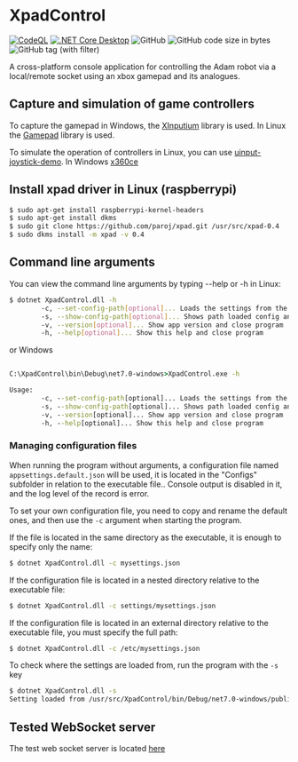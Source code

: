 # XpadControl

[![CodeQL](https://github.com/Adam-Software/XpadControl/actions/workflows/github-code-scanning/codeql/badge.svg)](https://github.com/Adam-Software/XpadControl/actions/workflows/github-code-scanning/codeql) [![.NET Core Desktop](https://github.com/Adam-Software/XpadControl/actions/workflows/dotnet-desktop.yml/badge.svg)](https://github.com/Adam-Software/XpadControl/actions/workflows/dotnet-desktop.yml) ![GitHub](https://img.shields.io/github/license/Adam-Software/XpadControl) ![GitHub code size in bytes](https://img.shields.io/github/languages/code-size/Adam-Software/XpadControl) ![GitHub tag (with filter)](https://img.shields.io/github/v/tag/Adam-Software/XpadControl)




A cross-platform console application  for controlling the Adam robot via a local/remote socket using an xbox gamepad and its analogues.

## Capture and simulation of game controllers

To capture the gamepad in Windows, the [XInputium](https://github.com/AderitoSilva/XInputium) library is used. In Linux the [Gamepad](https://github.com/nahueltaibo/gamepad) library is used.

To simulate the operation of controllers in Linux, you can use [uinput-joystick-demo](https://github.com/GrantEdwards/uinput-joystick-demo). In Windows [x360ce](https://github.com/x360ce/x360ce)

## Install xpad driver in Linux (raspberrypi)

```bash
$ sudo apt-get install raspberrypi-kernel-headers
$ sudo apt-get install dkms 
$ sudo git clone https://github.com/paroj/xpad.git /usr/src/xpad-0.4
$ sudo dkms install -m xpad -v 0.4
```

## Command line arguments

You can view the command line arguments by typing --help or -h in Linux:

```bash
$ dotnet XpadControl.dll -h
        -c, --set-config-path[optional]... Loads the settings from the specified configuration file path and runs the program
        -s, --show-config-path[optional]... Shows path loaded config and close program
        -v, --version[optional]... Show app version and close program
        -h, --help[optional]... Show this help and close program
```

or Windows

```cmd

C:\XpadControl\bin\Debug\net7.0-windows>XpadControl.exe -h

Usage:
        -c, --set-config-path[optional]... Loads the settings from the specified configuration file path and runs the program
        -s, --show-config-path[optional]... Shows path loaded config and close program
        -v, --version[optional]... Show app version and close program
        -h, --help[optional]... Show this help and close program
```

### Managing configuration files

When running the program without arguments, a configuration file named `appsettings.default.json` will be used, it is located in the "Configs" subfolder in relation to the executable file..
Console output is disabled in it, and the log level of the record is error.

To set your own configuration file, you need to copy and rename the default ones, and then use the `-c` argument when starting the program.

If the file is located in the same directory as the executable, it is enough to specify only the name:

```bash
$ dotnet XpadControl.dll -c mysettings.json

```

If the configuration file is located in a nested directory relative to the executable file:

```bash
$ dotnet XpadControl.dll -c settings/mysettings.json

```

If the configuration file is located in an external directory relative to the executable file, you must specify the full path:

```bash
$ dotnet XpadControl.dll -c /etc/mysettings.json

```

To check where the settings are loaded from, run the program with the `-s` key

```bash
$ dotnet XpadControl.dll -s
Setting loaded from /usr/src/XpadControl/bin/Debug/net7.0-windows/publish/Configs/appsettings.default.json
```

### 

## Tested WebSocket server

The test web socket server is located [here](https://raw.githubusercontent.com/Adam-Software/Adam-SDK/main/servers/GamepadDebugServer.py)


